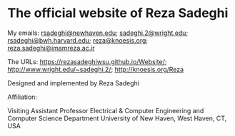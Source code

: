 # The official website of Reza Sadeghi

My emails: rsadeghi@newhaven.edu; sadeghi.2@wright.edu; rsadeghi@bwh.harvard.edu; reza@knoesis.org; reza.sadeghi@imamreza.ac.ir

The URLs: https://rezasadeghiwsu.github.io/Website/; http://www.wright.edu/~sadeghi.2/; http://knoesis.org/Reza

Designed and implemented by Reza Sadeghi

Affiliation:

Visiting Assistant Professor
Electrical & Computer Engineering and Computer Science Department
University of New Haven, West Haven, CT, USA
